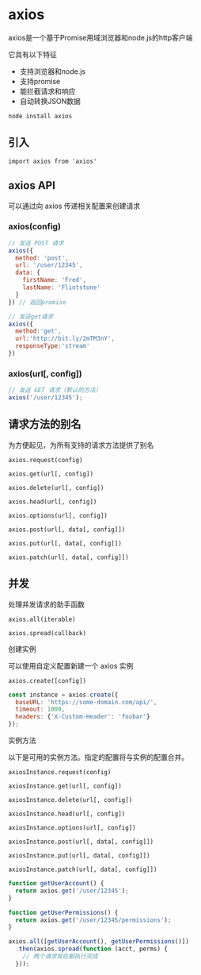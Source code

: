 # axios

axios是一个基于Promise用域浏览器和node.js的http客户端

它具有以下特征

+ 支持浏览器和node.js
+ 支持promise
+ 能拦截请求和响应
+ 自动转换JSON数据

`node install axios`

## 引入

`import axios from 'axios'`

## axios API

可以通过向 axios 传递相关配置来创建请求

### axios(config)

```js
// 发送 POST 请求
axios({
  method: 'post',
  url: '/user/12345',
  data: {
    firstName: 'Fred',
    lastName: 'Flintstone'
  }
}) // 返回promise

// 发送get请求
axios({
  method:'get',
  url:'http://bit.ly/2mTM3nY',
  responseType:'stream'
})
```

### axios(url[, config])

```js
// 发送 GET 请求（默认的方法）
axios('/user/12345');
```

## 请求方法的别名

为方便起见，为所有支持的请求方法提供了别名

`axios.request(config)`

`axios.get(url[, config])`

`axios.delete(url[, config])`

`axios.head(url[, config])`

`axios.options(url[, config])`

`axios.post(url[, data[, config]])`

`axios.put(url[, data[, config]])`

`axios.patch(url[, data[, config]])`

## 并发

处理并发请求的助手函数

`axios.all(iterable)`

`axios.spread(callback)`

创建实例

可以使用自定义配置新建一个 axios 实例

`axios.create([config])`

```js
const instance = axios.create({
  baseURL: 'https://some-domain.com/api/',
  timeout: 1000,
  headers: {'X-Custom-Header': 'foobar'}
});
```

实例方法

以下是可用的实例方法。指定的配置将与实例的配置合并。

`axiosInstance.request(config)`

`axiosInstance.get(url[, config])`

`axiosInstance.delete(url[, config])`

`axiosInstance.head(url[, config])`

`axiosInstance.options(url[, config])`

`axiosInstance.post(url[, data[, config]])`

`axiosInstance.put(url[, data[, config]])`

`axiosInstance.patch(url[, data[, config]])`

```js
function getUserAccount() {
  return axios.get('/user/12345');
}

function getUserPermissions() {
  return axios.get('/user/12345/permissions');
}

axios.all([getUserAccount(), getUserPermissions()])
  .then(axios.spread(function (acct, perms) {
    // 两个请求现在都执行完成
  }));

```

